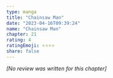 ```yaml
---
type: manga
title: "Chainsaw Man"
date: "2023-04-16T09:39:24"
name: "Chainsaw Man"
chapter: 21
rating: 4
ratingEmoji: ⭐️⭐️⭐️⭐️
share: false
---
```


_[No review was written for this chapter]_
